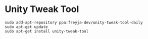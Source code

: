 # Unity Tweak Tool #

    sudo add-apt-repository ppa:freyja-dev/unity-tweak-tool-daily
    sudo apt-get update
    sudo apt-get install unity-tweak-tool

